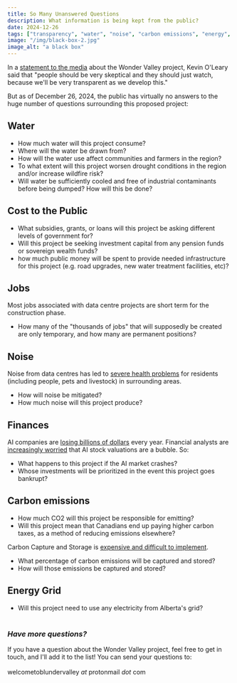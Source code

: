 ```yaml
---
title: So Many Unanswered Questions
description: What information is being kept from the public?
date: 2024-12-26
tags: ["transparency", "water", "noise", "carbon emissions", "energy", "finances"]
image: "/img/black-box-2.jpg"
image_alt: "a black box"
---
```


In a <a href="https://www.cbc.ca/news/canada/edmonton/why-celebrity-investor-kevin-o-leary-is-proposing-a-massive-ai-data-centre-in-northern-alberta-1.7407506" target="_blank">statement to the media</a> about the Wonder Valley project, Kevin O'Leary said that "people should be very skeptical and they should just watch, because we'll be very transparent as we develop this." 

But as of December 26, 2024, the public has virtually no answers to the huge number of questions surrounding this proposed project:

## Water

* How much water will this project consume?
* Where will the water be drawn from? 
* How will the water use affect communities and farmers in the region?
* To what extent will this project worsen drought conditions in the region and/or increase wildfire risk?
* Will water be sufficiently cooled and free of industrial contaminants before being dumped? How will this be done?

## Cost to the Public

* What subsidies, grants, or loans will this project be asking different levels of government for?
* Will this project be seeking investment capital from any pension funds or sovereign wealth funds?
* how much public money will be spent to provide needed infrastructure for this project (e.g. road upgrades, new water treatment facilities, etc)?

## Jobs

Most jobs associated with data centre projects are short term for the construction phase. 
* How many of the "thousands of jobs" that will supposedly be created are only temporary, and how many are permanent positions?

## Noise

Noise from data centres has led to <a href="https://time.com/6982015/bitcoin-mining-texas-health/" target="_blank">severe health problems</a> for residents (including people, pets and livestock) in surrounding areas.
* How will noise be mitigated?
* How much noise will this project produce?

## Finances

AI companies are <a href="https://futurism.com/the-byte/microsoft-losing-money-ai" target="_blank">losing billions of dollars</a> every year. Financial analysts are <a href="https://www.goldmansachs.com/images/migrated/insights/pages/gs-research/gen-ai--too-much-spend%2C-too-little-benefit-/TOM_AI%202.0_ForRedaction.pdf" target="_blank">increasingly worried</a> that AI stock valuations are a bubble. So:
* What happens to this project if the AI market crashes?
* Whose investments will be prioritized in the event this project goes bankrupt?

## Carbon emissions

* How much CO2 will this project be responsible for emitting?
* Will this project mean that Canadians end up paying higher carbon taxes, as a method of reducing emissions elsewhere?<br>

Carbon Capture and Storage is <a href="https://climate.mit.edu/ask-mit/if-fossil-fuel-power-plant-uses-carbon-capture-and-storage-what-percent-energy-it-makes" target="_blank">expensive and difficult to implement</a>. 
* What percentage of carbon emissions will be captured and stored?
* How will those emissions be captured and stored?

## Energy Grid

* Will this project need to use any electricity from Alberta's grid?
<br><br>

### *Have more questions?*

If you have a question about the Wonder Valley project, feel free to get in touch, and I'll add it to the list! You can send your questions to:<br><br>welcometoblundervalley *at* protonmail *dot* com

<br>


